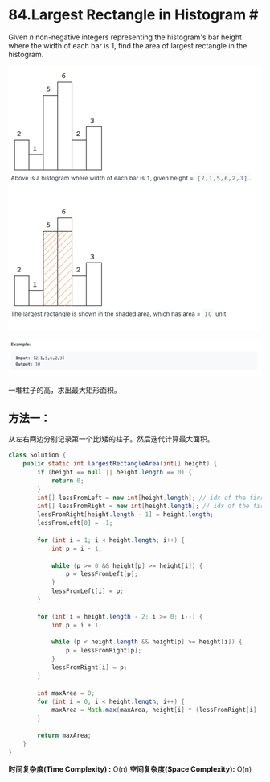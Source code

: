 # 84.Largest Rectangle in Histogram \#

Given _n_ non-negative integers representing the histogram's bar height where the width of each bar is 1, find the area of largest rectangle in the histogram.

![](.gitbook/assets/image%20%2840%29.png)

![](.gitbook/assets/image%20%2827%29.png)

一堆柱子的高，求出最大矩形面积。

## 方法一：

从左右两边分别记录第一个比i矮的柱子。然后迭代计算最大面积。

```java
class Solution {
    public static int largestRectangleArea(int[] height) {
        if (height == null || height.length == 0) {
            return 0;
        }
        int[] lessFromLeft = new int[height.length]; // idx of the first bar the left that is lower than current
        int[] lessFromRight = new int[height.length]; // idx of the first bar the right that is lower than current
        lessFromRight[height.length - 1] = height.length;
        lessFromLeft[0] = -1;

        for (int i = 1; i < height.length; i++) {
            int p = i - 1;

            while (p >= 0 && height[p] >= height[i]) {
                p = lessFromLeft[p];
            }
            lessFromLeft[i] = p;
        }

        for (int i = height.length - 2; i >= 0; i--) {
            int p = i + 1;

            while (p < height.length && height[p] >= height[i]) {
                p = lessFromRight[p];
            }
            lessFromRight[i] = p;
        }

        int maxArea = 0;
        for (int i = 0; i < height.length; i++) {
            maxArea = Math.max(maxArea, height[i] * (lessFromRight[i] - lessFromLeft[i] - 1));
        }

        return maxArea;
    }
}
```

**时间复杂度\(Time Complexity\) :** O\(n\)          **空间复杂度\(Space Complexity\):** O\(n\)

